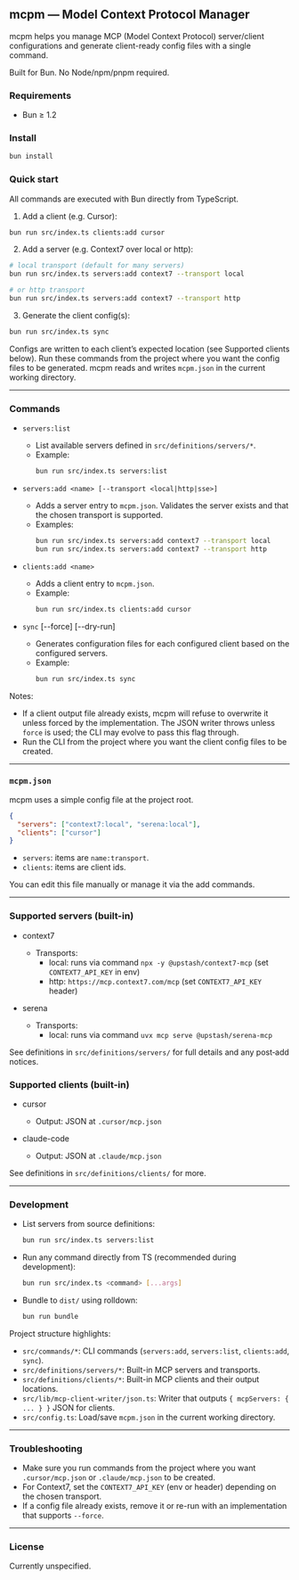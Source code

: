 ## mcpm — Model Context Protocol Manager

mcpm helps you manage MCP (Model Context Protocol) server/client configurations and generate client-ready config files with a single command.

Built for Bun. No Node/npm/pnpm required.

### Requirements
- Bun ≥ 1.2

### Install
```bash
bun install
```

### Quick start
All commands are executed with Bun directly from TypeScript.

1) Add a client (e.g. Cursor):
```bash
bun run src/index.ts clients:add cursor
```

2) Add a server (e.g. Context7 over local or http):
```bash
# local transport (default for many servers)
bun run src/index.ts servers:add context7 --transport local

# or http transport
bun run src/index.ts servers:add context7 --transport http
```

3) Generate the client config(s):
```bash
bun run src/index.ts sync
```

Configs are written to each client’s expected location (see Supported clients below). Run these commands from the project where you want the config files to be generated. mcpm reads and writes `mcpm.json` in the current working directory.

---

### Commands

- `servers:list`
  - List available servers defined in `src/definitions/servers/*`.
  - Example:
    ```bash
    bun run src/index.ts servers:list
    ```

- `servers:add <name> [--transport <local|http|sse>]`
  - Adds a server entry to `mcpm.json`. Validates the server exists and that the chosen transport is supported.
  - Examples:
    ```bash
    bun run src/index.ts servers:add context7 --transport local
    bun run src/index.ts servers:add context7 --transport http
    ```

- `clients:add <name>`
  - Adds a client entry to `mcpm.json`.
  - Example:
    ```bash
    bun run src/index.ts clients:add cursor
    ```

- `sync` [--force] [--dry-run]
  - Generates configuration files for each configured client based on the configured servers.
  - Example:
    ```bash
    bun run src/index.ts sync
    ```

Notes:
- If a client output file already exists, mcpm will refuse to overwrite it unless forced by the implementation. The JSON writer throws unless `force` is used; the CLI may evolve to pass this flag through.
- Run the CLI from the project where you want the client config files to be created.

---

### `mcpm.json`
mcpm uses a simple config file at the project root.

```json
{
  "servers": ["context7:local", "serena:local"],
  "clients": ["cursor"]
}
```

- `servers`: items are `name:transport`.
- `clients`: items are client ids.

You can edit this file manually or manage it via the add commands.

---

### Supported servers (built-in)

- context7
  - Transports:
    - local: runs via command `npx -y @upstash/context7-mcp` (set `CONTEXT7_API_KEY` in env)
    - http: `https://mcp.context7.com/mcp` (set `CONTEXT7_API_KEY` header)

- serena
  - Transports:
    - local: runs via command `uvx mcp serve @upstash/serena-mcp`

See definitions in `src/definitions/servers/` for full details and any post‑add notices.

### Supported clients (built-in)

- cursor
  - Output: JSON at `.cursor/mcp.json`

- claude-code
  - Output: JSON at `.claude/mcp.json`

See definitions in `src/definitions/clients/` for more.

---

### Development

- List servers from source definitions:
  ```bash
  bun run src/index.ts servers:list
  ```

- Run any command directly from TS (recommended during development):
  ```bash
  bun run src/index.ts <command> [...args]
  ```

- Bundle to `dist/` using rolldown:
  ```bash
  bun run bundle
  ```

Project structure highlights:
- `src/commands/*`: CLI commands (`servers:add`, `servers:list`, `clients:add`, `sync`).
- `src/definitions/servers/*`: Built-in MCP servers and transports.
- `src/definitions/clients/*`: Built-in MCP clients and their output locations.
- `src/lib/mcp-client-writer/json.ts`: Writer that outputs `{ mcpServers: { ... } }` JSON for clients.
- `src/config.ts`: Load/save `mcpm.json` in the current working directory.

---

### Troubleshooting
- Make sure you run commands from the project where you want `.cursor/mcp.json` or `.claude/mcp.json` to be created.
- For Context7, set the `CONTEXT7_API_KEY` (env or header) depending on the chosen transport.
- If a config file already exists, remove it or re-run with an implementation that supports `--force`.

---

### License
Currently unspecified.

